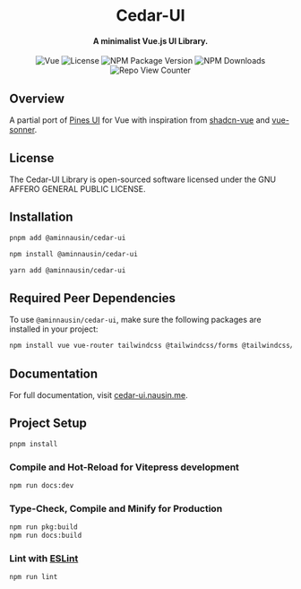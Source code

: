 
<h1 align="center" style="display: block; border: none; padding: 0px;">
Cedar-UI
</h1>

#### <p  align="center">A minimalist Vue.js UI Library. </p>

<p  align="center">
    <img src="https://img.shields.io/badge/vue-v3.5.14-white" alt="Vue">
    <img src="https://img.shields.io/github/license/aminnausin/cedar-ui?color=purple" alt="License">
    <img src="https://img.shields.io/npm/v/%40aminnausin%2Fcedar-ui" alt="NPM Package Version">
    <img src="https://img.shields.io/npm/d18m/%40aminnausin%2Fcedar-ui?color=F9322C" alt="NPM Downloads">
    <img src="https://repo-view-counter.nausin.me/?repo=aminnausin/cedar-ui&colour=737373&label=views" alt="Repo View Counter">
</p>

## Overview

A partial port of [Pines UI](https://devdojo.com/pines) for Vue with inspiration from [shadcn-vue](https://shadcn-vue.com/) and [vue-sonner](https://github.com/xiaoluoboding/vue-sonner).

## License

The Cedar-UI Library is open-sourced software licensed under the GNU AFFERO GENERAL PUBLIC LICENSE.

## Installation

```bash
pnpm add @aminnausin/cedar-ui
```

```bash
npm install @aminnausin/cedar-ui
```

```bash
yarn add @aminnausin/cedar-ui
```

## Required Peer Dependencies

To use `@aminnausin/cedar-ui`, make sure the following packages are installed in your project:

```bash
npm install vue vue-router tailwindcss @tailwindcss/forms @tailwindcss/aspect-ratio @vueuse/core @vueuse/components @vueuse/integrations
```

## Documentation

For full documentation, visit [cedar-ui.nausin.me](https://cedar-ui.nausin.me).

## Project Setup

```sh
pnpm install
```

### Compile and Hot-Reload for Vitepress development

```sh
npm run docs:dev
```

### Type-Check, Compile and Minify for Production

```sh
npm run pkg:build
npm run docs:build
```

### Lint with [ESLint](https://eslint.org/)

```sh
npm run lint
```
